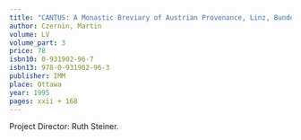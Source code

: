 ```yaml
---
title: "CANTUS: A Monastic Breviary of Austrian Provenance, Linz, Bundesstaatliche Studienbibliothek, 290 (183), Printouts from an Index in Machine-Readable Form, A CANTUS Index"
author: Czernin, Martin
volume: LV
volume_part: 3
price: 78
isbn10: 0-931902-96-7
isbn13: 978-0-931902-96-3
publisher: IMM
place: Ottawa
year: 1995
pages: xxii + 168
---
```

Project Director: Ruth Steiner.

